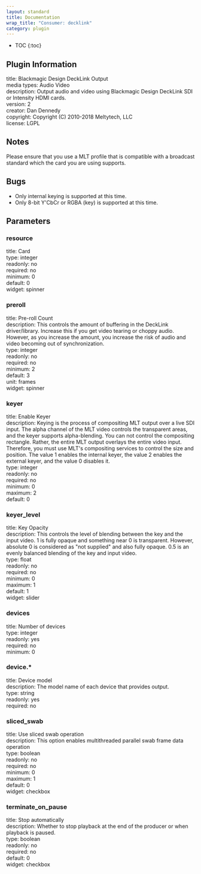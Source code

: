 ```yaml
---
layout: standard
title: Documentation
wrap_title: "Consumer: decklink"
category: plugin
---
```

* TOC
{:toc}

## Plugin Information

title: Blackmagic Design DeckLink Output  
media types:
Audio  Video  
description: Output audio and video using Blackmagic Design DeckLink SDI or Intensity HDMI cards.  
version: 2  
creator: Dan Dennedy  
copyright: Copyright (C) 2010-2018 Meltytech, LLC  
license: LGPL  

## Notes

Please ensure that you use a MLT profile that is compatible with a broadcast standard which the card you are using supports.

## Bugs

* Only internal keying is supported at this time.
* Only 8-bit Y'CbCr or RGBA (key) is supported at this time.


## Parameters

### resource

title: Card    
type: integer  
readonly: no  
required: no  
minimum: 0  
default: 0  
widget: spinner  

### preroll

title: Pre-roll Count    
description:
This controls the amount of buffering in the DeckLink driver/library. Increase this if you get video tearing or choppy audio. However, as you increase the amount, you increase the risk of audio and video becoming out of synchronization.  
type: integer  
readonly: no  
required: no  
minimum: 2  
default: 3  
unit: frames  
widget: spinner  

### keyer

title: Enable Keyer    
description:
Keying is the process of compositing MLT output over a live SDI input. The alpha channel of the MLT video controls the transparent areas, and the keyer supports alpha-blending. You can not control the compositing rectangle. Rather, the entire MLT output overlays the entire video input. Therefore, you must use MLT&#39;s compositing services to control the size and position. The value 1 enables the internal keyer, the value 2 enables the external keyer, and the value 0 disables it.  
type: integer  
readonly: no  
required: no  
minimum: 0  
maximum: 2  
default: 0  

### keyer_level

title: Key Opacity    
description:
This controls the level of blending between the key and the input video. 1 is fully opaque and something near 0 is transparent. However, absolute 0 is considered as &quot;not supplied&quot; and also fully opaque. 0.5 is an evenly balanced blending of the key and input video.  
type: float  
readonly: no  
required: no  
minimum: 0  
maximum: 1  
default: 1  
widget: slider  

### devices

title: Number of devices    
type: integer  
readonly: yes  
required: no  
minimum: 0  

### device.*

title: Device model    
description:
The model name of each device that provides output.  
type: string  
readonly: yes  
required: no  

### sliced_swab

title: Use sliced swab operation    
description:
This option enables multithreaded parallel swab frame data operation  
type: boolean  
readonly: no  
required: no  
minimum: 0  
maximum: 1  
default: 0  
widget: checkbox  

### terminate_on_pause

title: Stop automatically    
description:
Whether to stop playback at the end of the producer or when playback is paused.  
type: boolean  
readonly: no  
required: no  
default: 0  
widget: checkbox  

